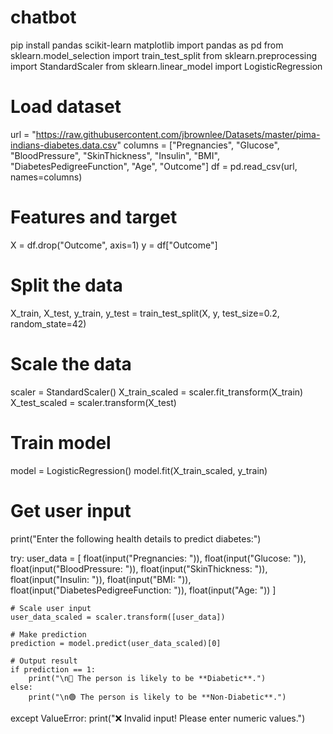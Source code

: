 # chatbot
pip install pandas scikit-learn matplotlib
import pandas as pd
from sklearn.model_selection import train_test_split
from sklearn.preprocessing import StandardScaler
from sklearn.linear_model import LogisticRegression

# Load dataset
url = "https://raw.githubusercontent.com/jbrownlee/Datasets/master/pima-indians-diabetes.data.csv"
columns = ["Pregnancies", "Glucose", "BloodPressure", "SkinThickness", "Insulin",
           "BMI", "DiabetesPedigreeFunction", "Age", "Outcome"]
df = pd.read_csv(url, names=columns)

# Features and target
X = df.drop("Outcome", axis=1)
y = df["Outcome"]

# Split the data
X_train, X_test, y_train, y_test = train_test_split(X, y, test_size=0.2, random_state=42)

# Scale the data
scaler = StandardScaler()
X_train_scaled = scaler.fit_transform(X_train)
X_test_scaled = scaler.transform(X_test)

# Train model
model = LogisticRegression()
model.fit(X_train_scaled, y_train)

# Get user input
print("Enter the following health details to predict diabetes:")

try:
    user_data = [
        float(input("Pregnancies: ")),
        float(input("Glucose: ")),
        float(input("BloodPressure: ")),
        float(input("SkinThickness: ")),
        float(input("Insulin: ")),
        float(input("BMI: ")),
        float(input("DiabetesPedigreeFunction: ")),
        float(input("Age: "))
    ]

    # Scale user input
    user_data_scaled = scaler.transform([user_data])

    # Make prediction
    prediction = model.predict(user_data_scaled)[0]

    # Output result
    if prediction == 1:
        print("\n🔴 The person is likely to be **Diabetic**.")
    else:
        print("\n🟢 The person is likely to be **Non-Diabetic**.")

except ValueError:
    print("❌ Invalid input! Please enter numeric values.")


